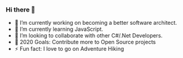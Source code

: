 
### Hi there 👋

- 🔭 I’m currently working on becoming a better software architect.
- 🌱 I’m currently learning JavaScript.
- 👯 I’m looking to collaborate with other C#/.Net Developers.
- 🥅 2020 Goals: Contribute more to Open Source projects
- ⚡ Fun fact: I love to go on Adventure Hiking  

<!--
**AtolagbeMuiz/AtolagbeMuiz** is a ✨ _special_ ✨ repository because its `README.md` (this file) appears on your GitHub profile.

Here are some ideas to get you started:

- 🔭 I’m currently working on ...
- 🌱 I’m currently learning ...
- 👯 I’m looking to collaborate on ...
- 🤔 I’m looking for help with ...
- 💬 Ask me about ...
- 📫 How to reach me: ...
- 😄 Pronouns: ...
- ⚡ Fun fact: ...
-->
